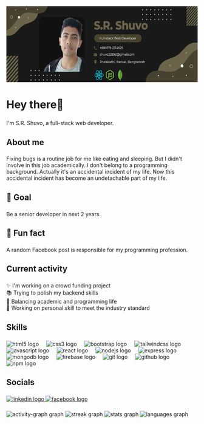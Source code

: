 <div align="center">
  <img height="200" src="https://github.com/shuvo22890/shuvo22890/blob/main/banner_new.png?raw=true"  />
</div>

###

<h1 align="left">Hey there👋</h1>

###

<p align="left">I'm S.R. Shuvo, a full-stack web developer.</p>

###

<h2 align="left">About me</h2>

###

<p align="left">Fixing bugs is a routine job for me like eating and sleeping. But I didn't involve in this job academically. I don't belong to a programming background. Actually it's an accidental incident of my life. Now this accidental incident has become an undetachable part of my life.</p>

###

<h2 align="left">🎯 Goal</h2>

###

<p align="left">Be a senior developer in next 2 years.</p>

###

<h2 align="left">🎲 Fun fact</h2>

###

<p align="left">A random Facebook post is responsible for my programming profession.</p>

###

<h2 align="left">Current activity</h2>

###

<p align="left">✨ I'm working on a crowd funding project<br>📚 Trying to polish my backend skills<br>🎯 Balancing academic and programming life<br>🎲 Working on personal skill to meet the industry standard</p>

###

<h2 align="left">Skills</h2>

###

<div align="left">
  <img src="https://cdn.jsdelivr.net/gh/devicons/devicon/icons/html5/html5-original.svg" height="40" alt="html5 logo"  />
  <img width="12" />
  <img src="https://cdn.jsdelivr.net/gh/devicons/devicon/icons/css3/css3-original.svg" height="40" alt="css3 logo"  />
  <img width="12" />
  <img src="https://cdn.jsdelivr.net/gh/devicons/devicon/icons/bootstrap/bootstrap-original.svg" height="40" alt="bootstrap logo"  />
  <img width="12" />
  <img src="https://cdn.jsdelivr.net/gh/devicons/devicon/icons/tailwindcss/tailwindcss-original-wordmark.svg" height="40" alt="tailwindcss logo"  />
  <img width="12" />
  <img src="https://cdn.jsdelivr.net/gh/devicons/devicon/icons/javascript/javascript-original.svg" height="40" alt="javascript logo"  />
  <img width="12" />
  <img src="https://cdn.jsdelivr.net/gh/devicons/devicon/icons/react/react-original.svg" height="40" alt="react logo"  />
  <img width="12" />
  <img src="https://cdn.jsdelivr.net/gh/devicons/devicon/icons/nodejs/nodejs-original.svg" height="40" alt="nodejs logo"  />
  <img width="12" />
  <img src="https://cdn.jsdelivr.net/gh/devicons/devicon/icons/express/express-original.svg" height="40" alt="express logo"  />
  <img width="12" />
  <img src="https://cdn.jsdelivr.net/gh/devicons/devicon/icons/mongodb/mongodb-original.svg" height="40" alt="mongodb logo"  />
  <img width="12" />
  <img src="https://cdn.jsdelivr.net/gh/devicons/devicon/icons/firebase/firebase-plain.svg" height="40" alt="firebase logo"  />
  <img width="12" />
  <img src="https://cdn.jsdelivr.net/gh/devicons/devicon/icons/git/git-original.svg" height="40" alt="git logo"  />
  <img width="12" />
  <img src="https://cdn.jsdelivr.net/gh/devicons/devicon/icons/github/github-original.svg" height="40" alt="github logo"  />
  <img width="12" />
  <img src="https://cdn.jsdelivr.net/gh/devicons/devicon/icons/npm/npm-original-wordmark.svg" height="40" alt="npm logo"  />
</div>

###

<h2 align="left">Socials</h2>

###

<div align="left">
  <a href="https://www.linkedin.com/in/s-r-shuvo-555832150/" target="_blank">
    <img src="https://raw.githubusercontent.com/maurodesouza/profile-readme-generator/master/src/assets/icons/social/linkedin/default.svg" width="52" height="40" alt="linkedin logo"  />
  </a>
  <a href="https://www.facebook.com/shuvosr" target="_blank">
    <img src="https://raw.githubusercontent.com/maurodesouza/profile-readme-generator/master/src/assets/icons/social/facebook/default.svg" width="52" height="40" alt="facebook logo"  />
  </a>
</div>

###

<div align="left">
  <img src="https://github-readme-activity-graph.vercel.app/graph?username=shuvo22890&radius=16&theme=react&area=true&order=5&custom_title=Contribution%20Graph" height="300" alt="activity-graph graph"  />
  <img src="https://streak-stats.demolab.com?user=shuvo22890&locale=en&mode=daily&theme=dracula&hide_border=false&border_radius=5&order=3" height="150" alt="streak graph"  />
  <img src="https://github-readme-stats.vercel.app/api?username=shuvo22890&hide_title=false&hide_rank=false&show_icons=true&include_all_commits=true&count_private=true&disable_animations=false&theme=dracula&locale=en&hide_border=false&order=1" height="150" alt="stats graph"  />
  <img src="https://github-readme-stats.vercel.app/api/top-langs?username=shuvo22890&locale=en&hide_title=false&layout=compact&card_width=320&langs_count=5&theme=dracula&hide_border=false&order=2&custom_title=Languages" height="150" alt="languages graph"  />
</div>

###
